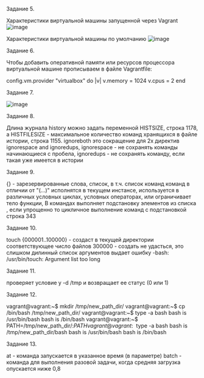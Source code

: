 Задание 5.

Характеристики виртуальной машины запущенной через Vagrant
![image](https://user-images.githubusercontent.com/60341565/141510832-e525d96e-eabb-4e59-ae35-b7ff1747a4be.png)

Характеристики виртуальной машины по умолчанию
![image](https://user-images.githubusercontent.com/60341565/141511269-50a0c136-6a1b-411e-bd0b-484803d5b4ca.png)

Задание 6.

Чтобы добавить оперативной памяти или ресурсов процессора виртуальной машине прописываем в файле Vagrantfile:

config.vm.provider "virtualbox" do |v|
  v.memory = 1024
  v.cpus = 2
end

Задание 7.

![image](https://user-images.githubusercontent.com/60341565/141514211-be594e29-c674-4e81-ae76-29a11ccc752c.png)

Задание 8.

  Длина журнала history можно задать переменной HISTSIZE, строка 1178, а HISTFILESIZE - максимальное количество команд хранящихся в файле истории, строка 1155.
  ignoreboth это сокращение для 2х директив ignorespace and ignoredups, 
    ignorespace - не сохранять команды начинающиеся с пробела, 
    ignoredups - не сохранять команду, если такая уже имеется в истории

Задание 9.

{} - зарезервированные слова, список, в т.ч. список команд команд в отличии от "(...)" исполнятся в текущем инстансе, 
используется в различных условных циклах, условных операторах, или ограничивает тело функции, 
В командах выполняет подстановку элементов из списка , если упрощенно то  цикличное выполнение команд с подстановкой 
строка 343

Задание 10.

touch {000001..100000} - создаст в текущей директории соответствующее число файлов
300000 - создать не удасться, это слишком дилинный список аргументов
выдает ошибку -bash: /usr/bin/touch: Argument list too long

Задание 11.

проверяет условие у -d /tmp и возвращает ее статус (0 или 1)

Задание 12.

  vagrant@vagrant:~$ mkdir /tmp/new_path_dir/
  vagrant@vagrant:~$ cp /bin/bash /tmp/new_path_dir/
  vagrant@vagrant:~$ type -a bash
  bash is /usr/bin/bash
  bash is /bin/bash
  vagrant@vagrant:~$ PATH=/tmp/new_path_dir/:$PATH
  vagrant@vagrant:~$ type -a bash
  bash is /tmp/new_path_dir/bash
  bash is /usr/bin/bash
  bash is /bin/bash

Задание 13.

  at - команда запускается в указанное время (в параметре)
  batch - команда для выполнения разовой задачи, когда средняя загрузка опускается ниже 0,8
